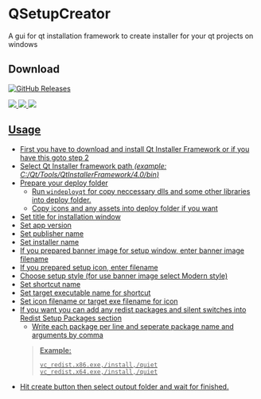 # QSetupCreator
A gui for qt installation framework to create installer for your qt projects on windows

## Download
<a href="https://github.com/mguludag/QSetupCreator/releases/latest/download/setup_vc17x86.7z"><img alt="GitHub Releases" src="https://img.shields.io/github/downloads/mguludag/QSetupCreator/latest/total?label=Download%20(vc17_x86)&style=for-the-badge">

![](https://raw.githubusercontent.com/mguludag/QSetupCreator/master/qst1.png)
![](https://raw.githubusercontent.com/mguludag/QSetupCreator/master/qst2.png)
![](https://raw.githubusercontent.com/mguludag/QSetupCreator/master/qst3.png)


## Usage
- First you have to download and install Qt Installer Framework or if you have this goto step 2
- Select Qt Installer framework path *(example: C:/Qt/Tools/QtInstallerFramework/4.0/bin)*
- Prepare your deploy folder
  - Run `windeployqt` for copy neccessary dlls and some other libraries into deploy folder.
  - Copy icons and any assets into deploy folder if you want
- Set title for installation window
- Set app version
- Set publisher name
- Set installer name
- If you prepared banner image for setup window, enter banner image filename
- If you prepared setup icon, enter filename
- Choose setup style (for use banner image select Modern style)
- Set shortcut name
- Set target executable name for shortcut
- Set icon filename or target exe filename for icon
- If you want you can add any redist packages and silent switches into Redist Setup Packages section
  - Write each package per line and seperate package name and arguments by comma 
  > **Example:**
  > ```
  > vc_redist.x86.exe,/install,/quiet
  > vc_redist.x64.exe,/install,/quiet
  > ```
- Hit create button then select output folder and wait for finished.
